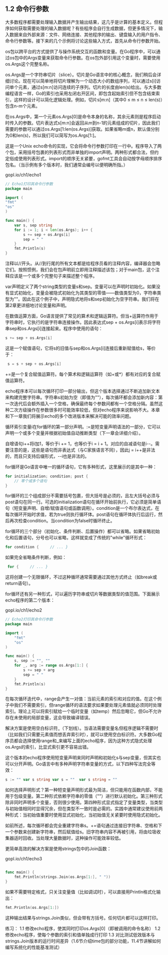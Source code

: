 ## 1.2 命令行参数

大多数程序都需要处理输入数据并产生输出结果，这几乎是计算的基本定义。但程序如何获取需要处理的输入数据呢？有些程序会自行生成数据，但更多情况下，输入数据来自外部来源：文件、网络连接、其他程序的输出、键盘输入的用户指令、命令行参数等。接下来的几个示例将讨论这些输入方式，首先从命令行参数开始。

os包以跨平台的方式提供了与操作系统交互的函数和变量。在Go程序中，可以通过os包中的Args变量来获取命令行参数。在os包外部引用这个变量时，需要使用os.Args这个完整名称。

os.Args是一个字符串切片（slice）。切片是Go语言中的核心概念，我们稍后会详细讨论。现在可以简单地将切片理解为一个动态大小的数组序列，可以通过s[i]访问单个元素，通过s[m:n]访问连续的子序列。切片的长度由len(s)给出。与大多数编程语言一样，Go的索引也采用左闭右开区间，即包含起始索引但不包含结束索引，这样的设计可以简化逻辑处理。例如，切片s[m:n]（其中0 ≤ m ≤ n ≤ len(s)）包含n-m个元素。

在os.Args中，第一个元素os.Args[0]是命令本身的名称，其余元素则是程序启动时传入的参数。切片表达式s[m:n]会返回从m到n-1的元素组成的切片，因此我们需要的参数可以通过os.Args[1:len(os.Args)]获取。如果省略m或n，默认值分别为0和len(s)，所以我们可以简写为os.Args[1:]。



这是一个Unix echo命令的实现，它会将命令行参数打印在一行中。程序导入了两个包，采用括号包裹的列表形式而非单独的import声明。两种形式都合法，但约定俗成使用列表形式。import的顺序无关紧要，gofmt工具会自动按字母顺序排序包名。（当示例有多个版本时，我们通常会编号以便明确所指。）

gopl.io/ch1/echo1

```go
// Echo1打印其命令行参数
package main

import (
"fmt"
"os"
)

func main() {
    var s, sep string
    for i := 1; i < len(os.Args); i++ {
        s += sep + os.Args[i]
        sep = " "
    }
    fmt.Println(s)
}
```

注释以//开头。从//到行尾的所有文本都是给程序员看的注释内容，编译器会忽略它们。按照惯例，我们会在包声明前立即用注释描述该包；对于main包，这个注释应该是一个或多个完整句子来描述整个程序。

var声明定义了两个string类型的变量s和sep。变量可以在声明时初始化。如果没有显式初始化，变量会被隐式初始化为其类型的零值——数值类型为0，字符串类型为""。因此在这个例子中，声明隐式地将s和sep初始化为空字符串。我们将在第2章更详细地讨论变量和声明。

在数值运算方面，Go语言提供了常见的算术和逻辑运算符。但当+运算符作用于字符串时，它执行的是字符串连接操作。因此表达式sep + os.Args[i]表示将字符串sep和os.Args[i]连接起来。程序中使用的语句：

```go 
s += sep + os.Args[i] 
```



这是一个赋值语句，它将s的旧值与sep和os.Args[i]连接后重新赋值给s，等价于：

```go
 s = s + sep + os.Args[i] 
```

+=是一个复合赋值运算符。每个算术和逻辑运算符（如+或*）都有对应的复合赋值运算符。

echo程序本可以每次循环打印一部分输出，但这个版本选择通过不断追加新文本来构建完整字符串。字符串s初始为空（即值为""），每次循环都会添加新内容：第一次迭代后会额外插入一个空格，确保最终每个参数间都有一个空格分隔。虽然这种二次方级操作在参数很多时可能效率较低，但对echo程序来说影响不大。本章和下一章我们将展示echo的多个改进版本来解决可能的效率问题。

循环索引变量i在for循环的第一部分声明。:=是短变量声明语法的一部分，它可以声明一个或多个变量并根据初始值自动推断类型（下一章会详细介绍）。

自增语句i++将i加1，等价于i += 1，也等价于i = i + 1。对应的自减语句是i--。需要注意的是，这些是语句而非表达式（与C家族语言不同），因此j = i++是非法的，而且只支持后缀形式，--i也是非法的。

for循环是Go语言中唯一的循环语句，它有多种形式，这里展示的是其中一种：

```go
for initialization; condition; post {
    // 零个或多个语句
}
```



for循环的三个组成部分不需要括号包裹，但大括号是必须的，且左大括号必须与post语句在同一行。可选的initialization语句在循环开始前执行，它必须是简单语句（短变量声明、自增/赋值语句或函数调用）。condition是一个布尔表达式，在每次循环开始时求值，若为true则执行循环体。post语句在循环体执行后运行，然后再次检查condition。当condition为false时循环终止。



for循环的三个部分（初始化、条件判断、后置操作）都可以省略。如果省略初始化和后置语句，分号也可以省略，这样就变成了传统的"while"循环形式：

```go
for condition {     // ... } 
```



如果完全省略条件判断，例如：

```go
 for {     // ... } 
```



这将创建一个无限循环，不过这种循环通常需要通过其他方式终止（如break或return语句）。

for循环还有另一种形式，可以遍历字符串或切片等数据类型的值范围。下面展示echo程序的第二个版本：

gopl.io/ch1/echo2

```go 
// Echo2打印其命令行参数
package main

import (
    "fmt"
    "os"
)

func main() {
    s, sep := "", ""
    for _, arg := range os.Args[1:] {
        s += sep + arg
        sep = " "
    }
    fmt.Println(s)
}
```



在每次循环迭代中，range会产生一对值：当前元素的索引和对应的值。在这个例子中我们不需要索引，但range循环的语法要求如果要处理元素值就必须同时处理索引。理论上可以将索引赋给一个临时变量（如temp）然后忽略它，但Go不允许存在未使用的局部变量，这会导致编译错误。

解决方案是使用空白标识符_（下划线）。当语法需要变量名但程序逻辑不需要时（比如我们只需要元素值而想丢弃索引时），就可以使用空白标识符。大多数Go程序员都会选择使用range和_来编写上面的echo程序，因为这种方式隐式处理os.Args的索引，比显式索引更不容易出错。



这个版本的echo程序使用短变量声明来同时声明和初始化s与sep变量，但其实也可以分开声明。Go语言中有多种声明字符串变量的方式，以下四种写法完全等效：

```go 
s := "" var s string var s = ""  var s string = "" 
```



如何选择声明形式？第一种短变量声明形式最为简洁，但只能用在函数内部，不能用于包级变量。第二种形式依赖字符串的零值（""）进行默认初始化。第三种形式除非同时声明多个变量，否则很少使用。第四种形式显式指定了变量类型，当类型与初始值相同时显得冗余，但在类型不一致时是必需的。实践中通常建议使用前两种形式：当初始值重要时使用显式初始化，当初始值无关紧要时使用隐式初始化。

如前所述，每次循环都会完全重建字符串s。+=语句通过连接旧字符串、空格和下一个参数来创建新字符串，然后赋值给s。旧字符串内容不再被引用，将由垃圾收集器适时回收。当处理大量数据时，这种操作可能效率较低。

更简单高效的解决方案是使用strings包中的Join函数：

gopl.io/ch1/echo3

```go

func main() {
    fmt.Println(strings.Join(os.Args[1:], " "))
}
```



如果不需要特定格式，只关注变量值（比如调试时），可以直接用Println格式化输出：

```go 
fmt.Println(os.Args[1:])  
```

这种输出结果与strings.Join类似，但会带有方括号。任何切片都可以这样打印。

练习：
1.1 修改echo程序，使其同时打印os.Args[0]（即被调用的命令名称）
1.2 修改echo程序，使每个参数的索引和值单独成行打印
1.3 对比测试低效版本与strings.Join版本的运行时间差异（1.6节介绍time包的部分功能，11.4节讲解如何编写系统化的性能基准测试）